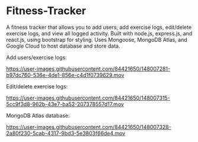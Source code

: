 # Fitness-Tracker

A fitness tracker that allows you to add users, add exercise logs, edit/delete exercise logs, and view all logged activity. Built with node.js, express.js, and react.js, using bootstrap for styling. Uses Mongoose, MongoDB Atlas, and Google Cloud to host database and store data.

Add users/exercise logs:

https://user-images.githubusercontent.com/84421650/148007281-b97dc760-536e-4de1-856e-c4d1f0739629.mov


Edit/delete exercise logs:

https://user-images.githubusercontent.com/84421650/148007315-5cc9f3d8-962b-43e7-ba52-207378557d17.mov


MongoDB Atlas database: 

https://user-images.githubusercontent.com/84421650/148007328-2a80f230-5cab-4317-9bd3-5e3803f66de4.mov

